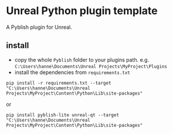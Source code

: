 # Unreal Python plugin template
A Pyblish plugin for Unreal.  

## install
- copy the whole `Pyblish` folder to your plugins path. e.g. `C:\Users\hanne\Documents\Unreal Projects\MyProject\Plugins`
- install the dependencies from `requirements.txt` 
```
pip install -r requirements.txt --target "C:\Users\hanne\Documents\Unreal Projects\MyProject\Content\Python\Lib\site-packages"
```
or 
```
pip install pyblish-lite unreal-qt --target "C:\Users\hanne\Documents\Unreal Projects\MyProject\Content\Python\Lib\site-packages"
```


<!-- TODO add requirements, unreal version, qt, ... -->